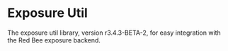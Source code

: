 # Exposure Util

The exposure util library, version r3.4.3-BETA-2, for easy integration with the Red Bee exposure backend.